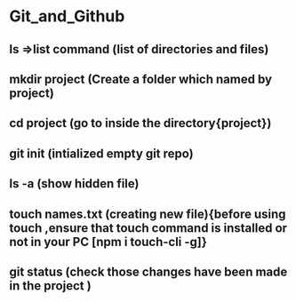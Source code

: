 # Git_and_Github

## ls =>list command (list of directories and files)
## mkdir project (Create a folder which named by project)
## cd project (go to inside the directory{project})
## git init (intialized empty git repo)
## ls -a (show hidden file)
## touch names.txt (creating new file){before using touch ,ensure that touch command is installed or not in your PC [npm i touch-cli -g]}

## git status (check those changes have been made in the project )
